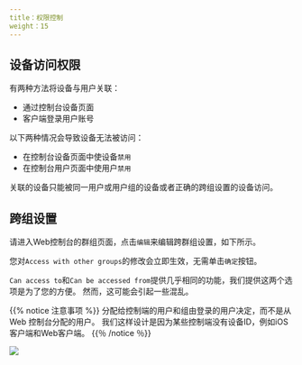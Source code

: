 ```yaml
---
title：权限控制
weight：15
---
```


## 设备访问权限

有两种方法将设备与用户关联：
- 通过控制台设备页面
- 客户端登录用户账号

以下两种情况会导致设备无法被访问：
- 在控制台设备页面中使设备`禁用`
- 在控制台用户页面中使用户`禁用`

关联的设备只能被同一用户或用户组的设备或者正确的跨组设置的设备访问。

## 跨组设置

请进入Web控制台的群组页面，点击`编辑`来编辑跨群组设置，如下所示。

您对`Access with other groups`的修改会立即生效，无需单击`确定`按钮。

`Can access to`和`Can be accessed from`提供几乎相同的功能，我们提供这两个选项是为了您的方便。 然而，这可能会引起一些混乱。

{{% notice 注意事项 %}}
分配给控制端的用户和组由登录的用户决定，而不是从 Web 控制台分配的用户。 我们这样设计是因为某些控制端没有设备ID，例如iOS客户端和Web客户端。
{{％ /notice ％}}

![](/docs/en/self-host/pro/permissions/images/crossgrp.png)
